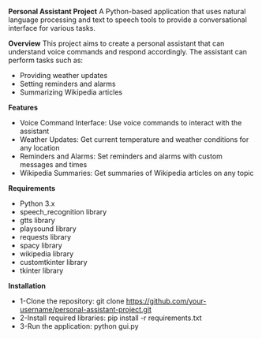 **Personal Assistant Project**
A Python-based application that uses natural language processing and text to speech tools to provide a conversational interface for various tasks.

**Overview**
This project aims to create a personal assistant that can understand voice commands and respond accordingly. The assistant can perform tasks such as:

* Providing weather updates
* Setting reminders and alarms
* Summarizing Wikipedia articles

**Features**
* Voice Command Interface: Use voice commands to interact with the assistant
* Weather Updates: Get current temperature and weather conditions for any location
* Reminders and Alarms: Set reminders and alarms with custom messages and times
* Wikipedia Summaries: Get summaries of Wikipedia articles on any topic

**Requirements**
* Python 3.x
* speech_recognition library
* gtts library
* playsound library
* requests library
* spacy library
* wikipedia library
* customtkinter library
* tkinter library

**Installation**
* 1-Clone the repository: git clone https://github.com/your-username/personal-assistant-project.git
* 2-Install required libraries: pip install -r requirements.txt
* 3-Run the application: python gui.py
